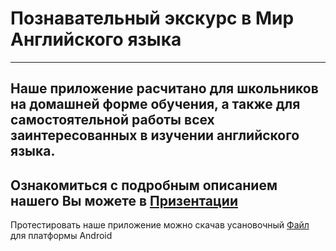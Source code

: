 # Познавательный экскурс в Мир Английского языка
 ---
 Наше приложение расчитано для школьников на домашней форме обучения, а также для 
 самостоятельной работы всех заинтересованных в изучении английского языка.
 ---
 Ознакомиться с подробным описанием нашего Вы можете в [Призентации](https://github.com/FnlTochka/ARLearnLang/raw/main/Pres.pptx)
 ---
 Протестировать наше приложение можно скачав усановочный [Файл](https://github.com/FnlTochka/ARLearnLang/raw/main/ARLearnLang_Build.apk) для платформы Android
 

